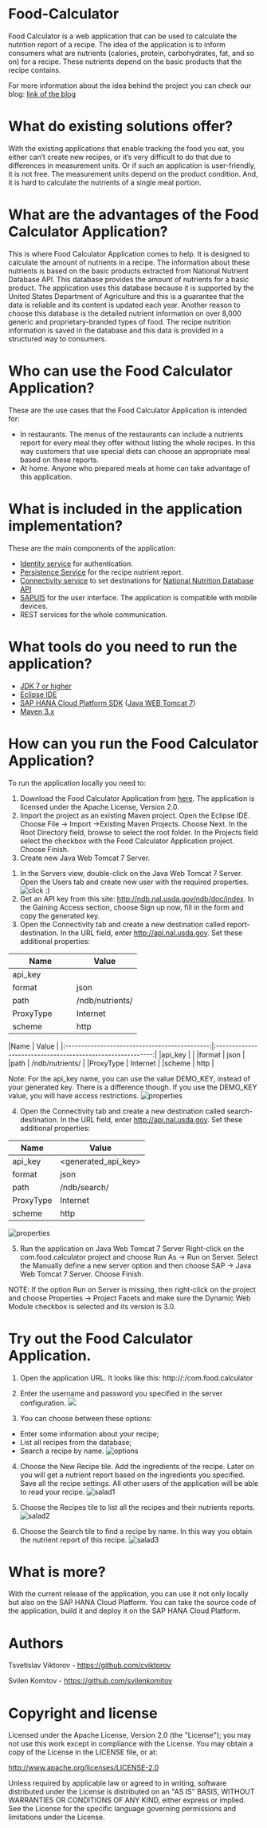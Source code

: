 # Food-Calculator
Food Calculator is а web application that can be used to calculate the nutrition report of a recipe. The idea of the application is to inform consumers what are nutrients (calories, protein, carbohydrates, fat, and so on) for a recipe. These nutrients depend on the basic products that the recipe contains.

For more information about the idea behind the project you can check our blog: [link of the blog](https://www.google.bg/)

# What do existing solutions offer?
With the existing applications that enable tracking the food you eat, you either can’t create new recipes, or it’s very difficult to do that due to differences in measurement units. Or if such an application is user-friendly, it is not free. 
The measurement units depend on the product condition. And, it is hard to calculate the nutrients of a single meal portion. 

# What are the advantages of the Food Calculator Application?
This is where Food Calculator Application comes to help. It is designed to calculate the amount of nutrients in a recipe. The information about these nutrients is based on the basic products extracted from National Nutrient Database API. This database provides the amount of nutrients for a basic product. The application uses this database because it is supported by the United States Department of Agriculture and this is a guarantee that the data is reliable and its content is updated each year. Another reason to choose this database is the detailed nutrient information on over 8,000 generic and proprietary-branded types of food. 
The recipe nutrition information is saved in the database and this data is provided in a structured way to consumers.

# Who can use the Food Calculator Application? 
These are the use cases that the Food Calculator Application is intended for:

*	In restaurants. The menus of the restaurants can include a nutrients report for every meal they offer without listing the whole recipes. In this way customers that use special diets can choose an appropriate meal based on these reports.
*	At home. Anyone who prepared meals at home can take advantage of this application.

# What is included in the application implementation?
These are the main components of the application:

*	[Identity service](https://help.hana.ondemand.com/cloud_identity/frameset.htm) for authentication.
*	[Persistence Service](https://help.hana.ondemand.com/help/frameset.htm?e7b3c275bb571014a910b3fb4329cf09.html) for the recipe nutrient report.
*	[Connectivity service](https://help.hana.ondemand.com/help/frameset.htm?e54cc8fbbb571014beb5caaf6aa31280.html) to set destinations for  [National Nutrition Database API](http://ndb.nal.usda.gov/ndb/doc/index)
*	[SAPUI5](https://sapui5.netweaver.ondemand.com/#docs/guide/99ac68a5b1c3416ab5c84c99fefa250d.html) for the user interface.  The application is compatible with mobile devices.
*	REST services for the whole communication.

# What tools do you need to run the application?
*	[JDK 7 or higher](http://www.oracle.com/technetwork/java/javase/downloads/jdk7-downloads-1880260.html)
*	[Eclipse IDE](https://eclipse.org/downloads/)
*	[SAP HANA Cloud Platform SDK](https://help.hana.ondemand.com/help/frameset.htm?7613843c711e1014839a8273b0e91070.html) ([Java WEB Tomcat 7](https://tools.hana.ondemand.com/))
*	[Maven 3.x](https://maven.apache.org/)

# How can you run the Food Calculator Application?
To run the application locally you need to: 
1.	Download the Food Calculator Application from [here](https://github.com/svilenkomitov/Food-Calculator).
    The application is licensed under the Apache License, Version 2.0.
2.	Import the project as an existing Maven project.
    Open the Eclipse IDE. Choose File → Import →Existing Maven Projects. Choose Next.
    In the Root Directory field, browse to select the root folder. In the Projects field select the checkbox with the Food       Calculator Application project. Choose Finish.
3.	Create new Java Web Tomcat 7 Server.

1)	In the Servers view, double-click on the Java Web Tomcat 7 Server. Open the Users tab and create new user with the           required properties.  
    ![click :)](https://cloud.githubusercontent.com/assets/7129907/10973037/6dfc4132-83e4-11e5-8a77-3c8509c6be07.jpg)
2)	Get an API key from this site: http://ndb.nal.usda.gov/ndb/doc/index. In the Gaining Access section, choose Sign up          now, fill in the form and copy the generated key.
3)	Open the Connectivity tab and create a new destination called report-destination. 
    In the URL field, enter http://api.nal.usda.gov.
    Set these additional properties:

<table class="span12" style="width: 400">
  <thead>
    <tr>
      <th style="width: 50%">Name</th>
      <th style="width: 50%">Value</th>
    </tr>
  </thead>
  <tbody>
    <tr>
      <td>api_key</th>
      <td><generated_api_key></th>
    </tr>
    <tr>
      <td>format</th>
      <td>json</th>
    </tr>
    <tr>
      <td>path</th>
      <td>/ndb/nutrients/</th>
    </tr>
    <tr>
      <td>ProxyType</th>
      <td>Internet</th>
    </tr>
    <tr>
      <td>scheme</th>
      <td>http</th>
    </tr>
  </tbody>
</table>
|Name                                           |                                                     Value  |
|:---------------------------------------------:|:----------------------------------------------------------:|
|api_key                                        |                                        <generated_api_key> |
|format	                                        |                                                       json |
|path	                                        |                                            /ndb/nutrients/ |
|ProxyType	                                    |                                                   Internet |
|scheme	                                        |                                                       http |

Note: For the api_key name, you can use the value DEMO_KEY, instead of your generated key. There is a difference though. If you use the DEMO_KEY value, you will have access restrictions.
![properties](https://cloud.githubusercontent.com/assets/7129907/10996152/0d028088-848b-11e5-889c-ec93bca62c15.png)

4)	Open the Connectivity tab and create a new destination called search-destination. 
    In the URL field, enter http://api.nal.usda.gov.
    Set these additional properties:

|Name	| Value|
|-----------|------------|
|api_key	| <generated_api_key>|
|format	| json|
|path	| /ndb/search/|
|ProxyType	| Internet|
|scheme	| http|

![properties](https://cloud.githubusercontent.com/assets/7129907/10996120/d518b2aa-848a-11e5-8a3d-d8deff31a0c2.png)

5)	Run the application on Java Web Tomcat 7 Server
    Right-click on the com.food.calculator project and choose Run As → Run on Server. Select the Manually define a new           server option and then choose SAP → Java Web Tomcat 7 Server. Choose Finish.

NOTE: If the option Run on Server is missing, then right-click on the project and choose Properties → Project Facets         and make sure the Dynamic Web Module checkbox is selected and its version is 3.0.

# Try out the Food Calculator Application.
1)	Open the application URL. It looks like this: http://<host>:<port>/com.food.calculator
2)	Enter the username and password you specified in the server configuration.
![](https://cloud.githubusercontent.com/assets/7129907/10973033/6de23b52-83e4-11e5-9e56-13bc15ab8706.jpg)

3)	You can choose between these options:
*	Enter some information about your recipe;
*	List all recipes from the database;
* Search a recipe by name.
![options](https://cloud.githubusercontent.com/assets/7129907/10996387/2e7c70a0-848d-11e5-8969-ecfa0106a9f2.png)

4)	Choose the New Recipe tile. Add the ingredients of the recipe. Later on you will get a nutrient report based on the ingredients you specified. Save all the recipe settings. All other users of the application will be able to read your recipe.
![salad1](https://cloud.githubusercontent.com/assets/3735031/11435676/beb6ec8c-94e5-11e5-901e-b89328d7d443.jpg)

5)	Choose the Recipes tile to list all the recipes and their nutrients reports. 
![salad2](https://cloud.githubusercontent.com/assets/3735031/11435678/beb82fde-94e5-11e5-93ee-0f6d7cf06bd8.jpg)

6)	Choose the Search tile to find a recipe by name. In this way you obtain the nutrient report of this recipe.
![salad3](https://cloud.githubusercontent.com/assets/3735031/11435677/beb7370a-94e5-11e5-8657-7ebc20eeb548.jpg)

# What is more?
With the current release of the application, you can use it not only locally but also on the SAP HANA Cloud Platform. You can take the source code of the application, build it and deploy it on the SAP HANA Cloud Platform. 

# Authors
Tsvetislav Viktorov - https://github.com/cviktorov

Svilen Komitov - https://github.com/svilenkomitov

# Copyright and license
Licensed under the Apache License, Version 2.0 (the "License"); you may not use this work except in compliance with the License. You may obtain a copy of the License in the LICENSE file, or at:

http://www.apache.org/licenses/LICENSE-2.0

Unless required by applicable law or agreed to in writing, software distributed under the License is distributed on an "AS IS" BASIS, WITHOUT WARRANTIES OR CONDITIONS OF ANY KIND, either express or implied. See the License for the specific language governing permissions and limitations under the License.
